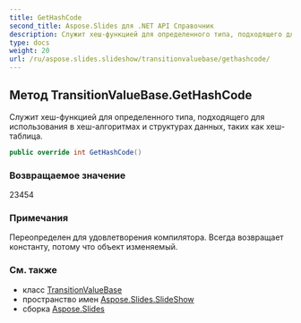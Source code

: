 ```yaml
---
title: GetHashCode
second_title: Aspose.Slides для .NET API Справочник
description: Служит хеш-функцией для определенного типа, подходящего для использования в хеш-алгоритмах и структурах данных, таких как хеш-таблица.
type: docs
weight: 20
url: /ru/aspose.slides.slideshow/transitionvaluebase/gethashcode/
---
```


## Метод TransitionValueBase.GetHashCode

Служит хеш-функцией для определенного типа, подходящего для использования в хеш-алгоритмах и структурах данных, таких как хеш-таблица.

```csharp
public override int GetHashCode()
```

### Возвращаемое значение

23454

### Примечания

Переопределен для удовлетворения компилятора. Всегда возвращает константу, потому что объект изменяемый.

### См. также

* класс [TransitionValueBase](../../transitionvaluebase)
* пространство имен [Aspose.Slides.SlideShow](../../transitionvaluebase)
* сборка [Aspose.Slides](../../../)

<!-- DO NOT EDIT: сгенерировано xmldocmd для Aspose.Slides.dll -->